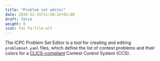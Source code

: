 ```yaml
---
title: "Problem set editor"
date: 2019-12-15T11:50:32+01:00
draft: false
weight: 8
icon: fas fa-file-alt
---
```


The ICPC Problem Set Editor is a tool for creating and editing `problemset.yaml` files,
which define the list of contest problems
and their colors for a [CLICS-compliant](https://clics.ecs.baylor.edu/index.php/Contest_Control_System)
Contest Control System (CCS).
